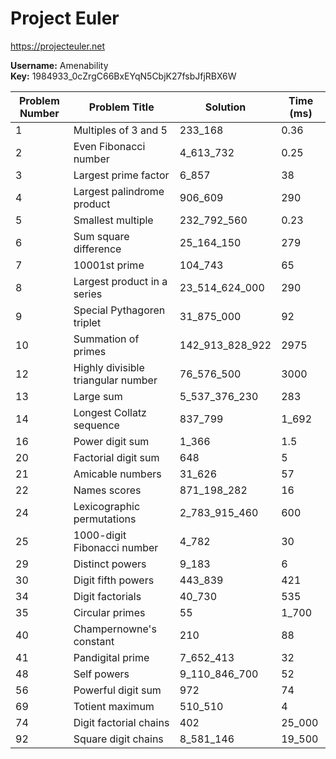 # Project Euler

https://projecteuler.net

__Username:__ Amenability  
__Key:__ 1984933_0cZrgC66BxEYqN5CbjK27fsbJfjRBX6W

| Problem Number | Problem Title                      | Solution         | Time (ms) |
|----------------|------------------------------------|------------------|-----------|
| 1              | Multiples of 3 and 5               | 233_168          | 0.36      |
| 2              | Even Fibonacci number              | 4_613_732        | 0.25      |
| 3              | Largest prime factor               | 6_857            | 38        |
| 4              | Largest palindrome product         | 906_609          | 290       |
| 5              | Smallest multiple                  | 232_792_560      | 0.23      |
| 6              | Sum square difference              | 25_164_150       | 279       |
| 7              | 10001st prime                      | 104_743          | 65        |
| 8              | Largest product in a series        | 23_514_624_000   | 290       |
| 9              | Special Pythagoren triplet         | 31_875_000       | 92        |
| 10             | Summation of primes                | 142_913_828_922  | 2975      |  
| 12             | Highly divisible triangular number | 76_576_500       | 3000      |
| 13             | Large sum                          | 5_537_376_230    | 283       |
| 14             | Longest Collatz sequence           | 837_799          | 1_692     |
| 16             | Power digit sum                    | 1_366            | 1.5       |
| 20             | Factorial digit sum                | 648              | 5         |
| 21             | Amicable numbers                   | 31_626           | 57        |
| 22             | Names scores                       | 871_198_282      | 16        |
| 24             | Lexicographic permutations         | 2_783_915_460    | 600       |
| 25             | 1000-digit Fibonacci number        | 4_782            | 30        |
| 29             | Distinct powers                    | 9_183            | 6         |
| 30             | Digit fifth powers                 | 443_839          | 421       |
| 34             | Digit factorials                   | 40_730           | 535       |
| 35             | Circular primes                    | 55               | 1_700     |
| 40             | Champernowne's constant            | 210              | 88        |
| 41             | Pandigital prime                   | 7_652_413        | 32        |
| 48             | Self powers                        | 9_110_846_700    | 52        |
| 56             | Powerful digit sum                 | 972              | 74        |
| 69             | Totient maximum                    | 510_510          | 4         |
| 74             | Digit factorial chains             | 402              | 25_000    |
| 92             | Square digit chains                | 8_581_146        | 19_500    |
